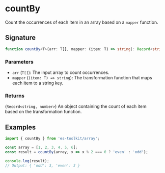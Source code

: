 # countBy

Count the occurrences of each item in an array based on a `mapper` function.

## Signature

```typescript
function countBy<T>(arr: T[], mapper: (item: T) => string): Record<string, number>
```

### Parameters

- `arr` (`T[]`): The input array to count occurrences.
- `mapper` (`(item: T) => string`): The transformation function that maps each item to a string key.

### Returns

(`Record<string, number>`) An object containing the count of each item based on the transformation function.

## Examples

```javascript
import { countBy } from 'es-toolkit/array';

const array = [1, 2, 3, 4, 5, 6];
const result = countBy(array, x => x % 2 === 0 ? 'even' : 'odd');

console.log(result);
// Output: { 'odd': 3, 'even': 3 }
```

